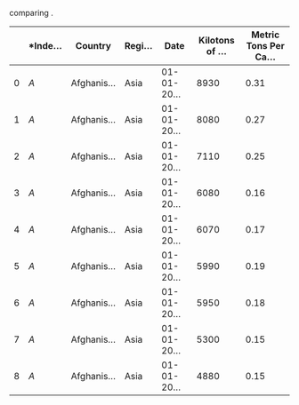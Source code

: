 comparing .

|   | *Inde… | Country   | Regi… | Date      | Kilotons of … | Metric Tons Per Ca… |
| - | ------ | --------- | ----- | --------- | ------------- | ------------------- |
| 0 | *A*    | Afghanis… | Asia  | 01-01-20… | 8930          | 0.31                |
| 1 | *A*    | Afghanis… | Asia  | 01-01-20… | 8080          | 0.27                |
| 2 | *A*    | Afghanis… | Asia  | 01-01-20… | 7110          | 0.25                |
| 3 | *A*    | Afghanis… | Asia  | 01-01-20… | 6080          | 0.16                |
| 4 | *A*    | Afghanis… | Asia  | 01-01-20… | 6070          | 0.17                |
| 5 | *A*    | Afghanis… | Asia  | 01-01-20… | 5990          | 0.19                |
| 6 | *A*    | Afghanis… | Asia  | 01-01-20… | 5950          | 0.18                |
| 7 | *A*    | Afghanis… | Asia  | 01-01-20… | 5300          | 0.15                |
| 8 | *A*    | Afghanis… | Asia  | 01-01-20… | 4880          | 0.15                |
